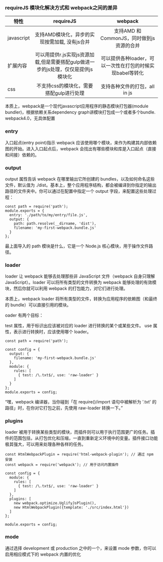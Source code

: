 ### requireJS 模块化解决方式和 webpack之间的差异
特性|requireJS|webpack
---|:--:|:---:
javascript|支持AMD模块化，异步的实现按需加载, 没有js合并| 支持AMD 和 CommonJS，同时做到js资源的合并
扩展内容|可以用提供r.js实现js资源加载,但是需要搭配gulp做进一步的js处理，仅仅是提供js模块化|可以提供各种loader，可以一次性在打包的时候实现babel等转化
css|不支持css的模块化，需要搭配gulp进行处理|支持各种文件的打包，all in js

本质上，webpack是一个现代javascript应用程序的静态模块打包器(module bundler)，根据依赖关系dependency graph讲模块打包成一个或者多个bundle.
webpack4.0，无具体配置 
### entry
入口起点(entry point)指示 webpack 应该使用哪个模块，来作为构建其内部依赖图的开始。进入入口起点后，webpack 会找出有哪些模块和库是入口起点（直接和间接）依赖的。
### output 
output 属性告诉 webpack 在哪里输出它所创建的 bundles，以及如何命名这些文件，默认值为 ./dist。基本上，整个应用程序结构，都会被编译到你指定的输出路径的文件夹中。你可以通过在配置中指定一个 output 字段，来配置这些处理过程：
```
const path = require('path');
module.exports = {
  entry: './path/to/my/entry/file.js',
  output: {
    path: path.resolve(__dirname, 'dist'),
    filename: 'my-first-webpack.bundle.js'
  }
};
```
最上面导入的 path 模块是什么，它是一个 Node.js 核心模块，用于操作文件路径。

### loader
loader 让 webpack 能够去处理那些非 JavaScript 文件（webpack 自身只理解 JavaScript）。loader 可以将所有类型的文件转换为 webpack 能够处理的有效模块，然后你就可以利用 webpack 的打包能力，对它们进行处理。

本质上，webpack loader 将所有类型的文件，转换为应用程序的依赖图（和最终的 bundle）可以直接引用的模块。

oader 有两个目标：

test 属性，用于标识出应该被对应的 loader 进行转换的某个或某些文件。
use 属性，表示进行转换时，应该使用哪个 loader。
```
const path = require('path');

const config = {
  output: {
    filename: 'my-first-webpack.bundle.js'
  },
  module: {
    rules: [
      { test: /\.txt$/, use: 'raw-loader' }
    ]
  }
};
module.exports = config;

```
“嘿，webpack 编译器，当你碰到「在 require()/import 语句中被解析为 '.txt' 的路径」时，在你对它打包之前，先使用 raw-loader 转换一下。”

### plugins
loader 被用于转换某些类型的模块，而插件则可以用于执行范围更广的任务。插件的范围包括，从打包优化和压缩，一直到重新定义环境中的变量。插件接口功能极其强大，可以用来处理各种各样的任务。
```
const HtmlWebpackPlugin = require('html-webpack-plugin'); // 通过 npm 安装
const webpack = require('webpack'); // 用于访问内置插件

const config = {
  module: {
    rules: [
      { test: /\.txt$/, use: 'raw-loader' }
    ]
  },
  plugins: [
    new webpack.optimize.UglifyJsPlugin(),
    new HtmlWebpackPlugin({template: './src/index.html'})
  ]
};

module.exports = config;
```
### mode 
通过选择 development 或 production 之中的一个，来设置 mode 参数，你可以启用相应模式下的 webpack 内置的优化

